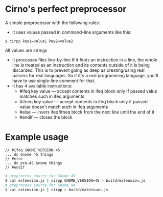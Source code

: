 # Cirno's perfect preprocessor
A simple preprocessor with the following rules:
* it uses values passed in command-line arguments like this:
```
$ cirpp key1=value1 key2=value2
```
All values are strings
* it processes files line-by-line
If it finds an instruction in a line, the whole line is treated as an instruction
and its contents outside of it is being discarded. This is to prevent going as deep
as creating/using real parsers for real languages. So if it's a real programming language,
you'll have to use single-line comment for that.
* it has 4 available instructions:
  * #ifeq key value — accept contents in ifeq block only if passed value matches such in ifeq arguments
  * #ifneq key value — accept contents in ifeq block only if passed value doesn't match such in ifeq arguments
  * #else — invers ifeq/ifneq block from the next line until the end of it
  * #endif — closes the block

# Example usage
```
// #ifeq GNOME_VERSION 45
... do Gnome 45 things
// #else
... do pre-45 Gnome things
// #endif
```

```sh
# preprocess source for Gnome 45
$ cat extension.js | cirpp GNOME_VERSION=45 > build/extension.js
# preprocess source for Gnome 44
$ cat extension.js | cirpp > build/extension.js
```
